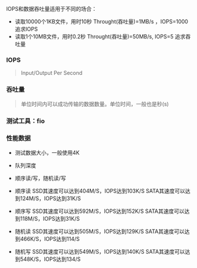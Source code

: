 IOPS和数据吞吐量适用于不同的场合：
* 读取10000个1KB文件，用时10秒  Throught(吞吐量)=1MB/s ，IOPS=1000  追求IOPS
* 读取1个10MB文件，用时0.2秒  Throught(吞吐量)=50MB/s, IOPS=5  追求吞吐量
### IOPS
> Input/Output Per Second

### 吞吐量
> 单位时间内可以成功传输的数据数量。单位时间，一般也是秒(s)

### 测试工具：fio

### 性能数据
* 测试数据大小，一般使用4K
* 队列深度
* 顺序读/写，随机读/写

* 顺序读
SSD其速度可以达到404M/S，IOPS达到103K/S
SATA其速度可以达到124M/S，IOPS达到31K/S
* 顺序写
SSD其速度可以达到592M/S，IOPS达到152K/S
SATA其速度可以达到118M/S，IOPS达到31K/S

* 随机读
SSD其速度可以达到505M/S，IOPS达到129K/S
SATA其速度可以达到466K/S，IOPS达到114/S

* 随机写
SSD其速度可以达到549M/S，IOPS达到140K/S
SATA其速度可以达到548K/S，IOPS达到134/S
